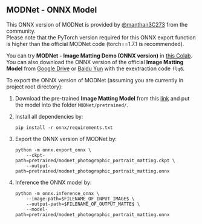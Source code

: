 ## MODNet - ONNX Model

This ONNX version of MODNet is provided by [@manthan3C273](https://github.com/manthan3C273) from the community.  
Please note that the PyTorch version required for this ONNX export function is higher than the official MODNet code (torch==1.7.1 is recommended).

You can try **MODNet - Image Matting Demo (ONNX version)** in [this Colab](https://colab.research.google.com/drive/1P3cWtg8fnmu9karZHYDAtmm1vj1rgA-f?usp=sharing).  
You can also download the ONNX version of the official **Image Matting Model** from [Google Drive](https://drive.google.com/file/d/1uR-vsBQzp99i6PTtuUE9zvxmjAVn89X3/view?usp=sharing) or [Baidu Yun](https://pan.baidu.com/s/1_12S4Y92P8nL-O9So8dHtw) with the exextraction code `flq6`.

To export the ONNX version of MODNet (assuming you are currently in project root directory):
1. Download the pre-trained **Image Matting Model** from this [link](https://drive.google.com/drive/folders/1umYmlCulvIFNaqPjwod1SayFmSRHziyR?usp=sharing) and put the model into the folder `MODNet/pretrained/`.

2. Install all dependencies by:  
    ```
    pip install -r onnx/requirements.txt
    ```

3. Export the ONNX version of MODNet by: 
    ```shell
    python -m onnx.export_onnx \
        --ckpt-path=pretrained/modnet_photographic_portrait_matting.ckpt \
        --output-path=pretrained/modnet_photographic_portrait_matting.onnx
    ```

4. Inference the ONNX model by:
    ```shell
    python -m onnx.inference_onnx \
        --image-path=$FILENAME_OF_INPUT_IMAGE$ \
        --output-path=$FILENAME_OF_OUTPUT_MATTE$ \
        --model-path=pretrained/modnet_photographic_portrait_matting.onnx
    ```
